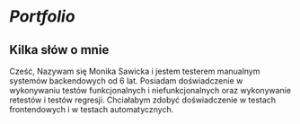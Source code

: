 # *Portfolio*

Kilka słów o mnie 
----

Cześć, Nazywam się Monika Sawicka i jestem testerem manualnym systemów backendowych  od 6 lat. Posiadam doświadczenie w wykonywaniu testów funkcjonalnych i niefunkcjonalnych oraz wykonywanie retestów i testów regresji. Chciałabym zdobyć doświadczenie w testach frontendowych i w testach automatycznych.  
